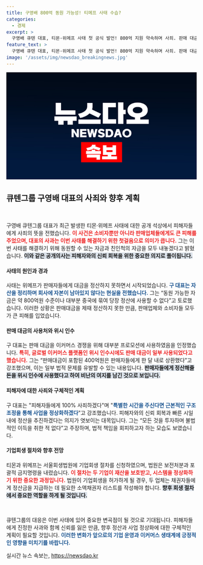 ```yaml
---
title: 구영배 800억 동원 가능성! 티메프 사태 수습?
categories:
  - 경제
excerpt: >
  구영배 큐텐 대표, 티몬·위메프 사태 첫 공식 발언! 800억 지원 약속하며 사죄. 판매 대금 사용 논란 속, 위시 인수 자금으로 일부 사용 인정. 사익 횡령 없다 강조하며 사업 정상화 의지 밝혀!
feature_text: >
  구영배 큐텐 대표, 티몬·위메프 사태 첫 공식 발언! 800억 지원 약속하며 사죄. 판매 대금 사용 논란 속, 위시 인수 자금으로 일부 사용 인정. 사익 횡령 없다 강조하며 사업 정상화 의지 밝혀!
image: '/assets/img/newsdao_breakingnews.jpg'
---
```


<p><img src="/assets/img/newsdao_breakingnews.jpg" alt="implanttips 속보" /></p>

<h2 data-ke-size="size26">큐텐그룹 구영배 대표의 사죄와 향후 계획</h2>

<p data-ke-size="size16">&nbsp;</p>  

<p>구영배 큐텐그룹 대표가 최근 발생한 티몬·위메프 사태에 대한 공개 석상에서 피해자들에게 사죄의 뜻을 전했습니다. <b><span style="color: #ee2323;">이 사건은 소비자뿐만 아니라 판매업체들에게도 큰 피해를 주었으며, 대표의 사과는 이번 사태를 해결하기 위한 첫걸음으로 의미가 큽니다.</span></b> 그는 이번 사태를 해결하기 위해 동원할 수 있는 자금과 친인척의 자금을 모두 내놓겠다고 밝혔습니다. <b><span style="background-color: #21538527;">이와 같은 공개의사는 피해자와의 신뢰 회복을 위한 중요한 의지로 풀이됩니다.</span></b>  </p>

<h4>사태의 원인과 경과</h4>

<p>사태는 위메프가 판매자들에게 대금을 정산하지 못하면서 시작되었습니다. <b><span style="color: #1a5490;">구 대표는 자산을 정리하며 회사에 자본이 남아있지 않다는 현실을 전했습니다.</span></b> 그는 “동원 가능한 자금은 약 800억원 수준이나 대부분 중국에 묶여 당장 정산에 사용할 수 없다”고 토로했습니다. 이러한 상황은 판매대금을 제때 정산하지 못한 만큼, 판매업체와 소비자들 모두가 큰 피해를 입었습니다.  </p>

<h4>판매 대금의 사용처와 위시 인수</h4>

<p>구 대표는 판매 대금을 이커머스 경쟁을 위해 대부분 프로모션에 사용하였음을 인정했습니다. <b><span style="color: #ee2323;">특히, 글로벌 이커머스 플랫폼인 위시 인수시에도 판매 대금이 일부 사용되었다고 했습니다.</span></b> 그는 “판매대금이 포함된 400억원은 판매자들에게 한 달 내로 상환했다”고 강조했으며, 이는 일부 법적 문제를 유발할 수 있는 내용입니다. <b><span style="background-color: #21538527;">판매자들에게 정산해줄 돈을 위시 인수에 사용했다고 하여 비난의 여지를 남긴 것으로 보입니다.</span></b>  </p>

<h4>피해자에 대한 사죄와 구체적인 계획</h4>

<p>구 대표는 "피해자들에게 100% 사죄하겠다"며 "<b><span style="color: #1a5490;">특별한 시간을 주신다면 근본적인 구조조정을 통해 사업을 정상화하겠다</span></b>"고 강조했습니다. 피해자와의 신뢰 회복과 빠른 시일 내에 정산을 추진하겠다는 의지가 엿보이는 대목입니다. 그는 “모든 것을 투자하며 불법적인 이득을 취한 적 없다”고 주장하며, 법적 책임을 회피하고자 하는 모습도 보였습니다.   </p>

<h4>기업회생 절차와 향후 전망</h4>

<p>티몬과 위메프는 서울회생법원에 기업회생 절차를 신청하였으며, 법원은 보전처분과 포괄적 금지명령을 내렸습니다. <b><span style="color: #ee2323;">이 절차는 두 기업이 재산을 보호받고, 시스템을 정상화하기 위한 중요한 과정입니다.</span></b> 법원이 기업회생을 허가하게 될 경우, 두 업체는 채권자들에게 정산금을 지급하는 데 필요한 소액채권자 리스트를 작성해야 합니다. <b><span style="background-color: #21538527;">향후 회생 절차에서 중요한 역할을 하게 될 것입니다.</span></b>  </p>

<p data-ke-size="size16">&nbsp;</p>  

<p>큐텐그룹의 대응은 이번 사태에 있어 중요한 변곡점이 될 것으로 기대됩니다. 피해자들에게 진정한 사과와 함께 신뢰를 잃은 만큼, 향후 정산과 사업 정상화에 대한 구체적인 계획이 필요할 것입니다. <b><span style="color: #1a5490;">이러한 변화가 앞으로의 기업 운영과 이커머스 생태계에 긍정적인 영향을 미치기를 바랍니다.</span></b></p>
실시간 뉴스 속보는, <a href="https://newsdao.kr" rel="dofollow">https://newsdao.kr</a>


